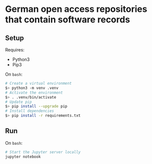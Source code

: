 # German open access repositories that contain software records

## Setup

Requires:

- Python3
- Pip3

On `bash`:

```bash
# Create a virtual environment
$> python3 -m venv .venv
# Activate the environment
$> . .venv/bin/activate
# Update pip
$> pip install --upgrade pip
# Install dependencies
$> pip install -r requirements.txt
```

## Run

On `bash`:

```bash
# Start the Jupyter server locally
jupyter notebook
```
